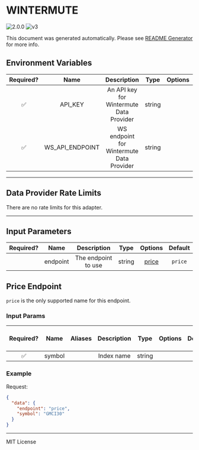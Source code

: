 # WINTERMUTE

![2.0.0](https://img.shields.io/github/package-json/v/smartcontractkit/external-adapters-js?filename=packages/sources/wintermute/package.json) ![v3](https://img.shields.io/badge/framework%20version-v3-blueviolet)

This document was generated automatically. Please see [README Generator](../../scripts#readme-generator) for more info.

## Environment Variables

| Required? |      Name       |               Description                |  Type  | Options | Default |
| :-------: | :-------------: | :--------------------------------------: | :----: | :-----: | :-----: |
|    ✅     |     API_KEY     | An API key for Wintermute Data Provider  | string |         |         |
|    ✅     | WS_API_ENDPOINT | WS endpoint for Wintermute Data Provider | string |         |         |

---

## Data Provider Rate Limits

There are no rate limits for this adapter.

---

## Input Parameters

| Required? |   Name   |     Description     |  Type  |         Options          | Default |
| :-------: | :------: | :-----------------: | :----: | :----------------------: | :-----: |
|           | endpoint | The endpoint to use | string | [price](#price-endpoint) | `price` |

## Price Endpoint

`price` is the only supported name for this endpoint.

### Input Params

| Required? |  Name  | Aliases | Description |  Type  | Options | Default | Depends On | Not Valid With |
| :-------: | :----: | :-----: | :---------: | :----: | :-----: | :-----: | :--------: | :------------: |
|    ✅     | symbol |         | Index name  | string |         |         |            |                |

### Example

Request:

```json
{
  "data": {
    "endpoint": "price",
    "symbol": "GMCI30"
  }
}
```

---

MIT License
